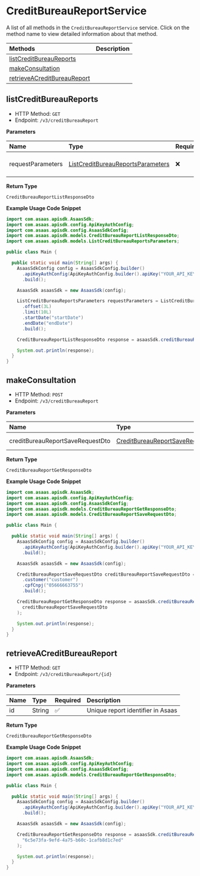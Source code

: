 # CreditBureauReportService

A list of all methods in the `CreditBureauReportService` service. Click on the method name to view detailed information about that method.

| Methods                                                     | Description |
| :---------------------------------------------------------- | :---------- |
| [listCreditBureauReports](#listcreditbureaureports)         |             |
| [makeConsultation](#makeconsultation)                       |             |
| [retrieveACreditBureauReport](#retrieveacreditbureaureport) |             |

## listCreditBureauReports

- HTTP Method: `GET`
- Endpoint: `/v3/creditBureauReport`

**Parameters**

| Name              | Type                                                                                | Required | Description               |
| :---------------- | :---------------------------------------------------------------------------------- | :------- | :------------------------ |
| requestParameters | [ListCreditBureauReportsParameters](../models/ListCreditBureauReportsParameters.md) | ❌       | Request Parameters Object |

**Return Type**

`CreditBureauReportListResponseDto`

**Example Usage Code Snippet**

```java
import com.asaas.apisdk.AsaasSdk;
import com.asaas.apisdk.config.ApiKeyAuthConfig;
import com.asaas.apisdk.config.AsaasSdkConfig;
import com.asaas.apisdk.models.CreditBureauReportListResponseDto;
import com.asaas.apisdk.models.ListCreditBureauReportsParameters;

public class Main {

  public static void main(String[] args) {
    AsaasSdkConfig config = AsaasSdkConfig.builder()
      .apiKeyAuthConfig(ApiKeyAuthConfig.builder().apiKey("YOUR_API_KEY").build())
      .build();

    AsaasSdk asaasSdk = new AsaasSdk(config);

    ListCreditBureauReportsParameters requestParameters = ListCreditBureauReportsParameters.builder()
      .offset(3L)
      .limit(10L)
      .startDate("startDate")
      .endDate("endDate")
      .build();

    CreditBureauReportListResponseDto response = asaasSdk.creditBureauReport.listCreditBureauReports(requestParameters);

    System.out.println(response);
  }
}

```

## makeConsultation

- HTTP Method: `POST`
- Endpoint: `/v3/creditBureauReport`

**Parameters**

| Name                             | Type                                                                              | Required | Description  |
| :------------------------------- | :-------------------------------------------------------------------------------- | :------- | :----------- |
| creditBureauReportSaveRequestDto | [CreditBureauReportSaveRequestDto](../models/CreditBureauReportSaveRequestDto.md) | ❌       | Request Body |

**Return Type**

`CreditBureauReportGetResponseDto`

**Example Usage Code Snippet**

```java
import com.asaas.apisdk.AsaasSdk;
import com.asaas.apisdk.config.ApiKeyAuthConfig;
import com.asaas.apisdk.config.AsaasSdkConfig;
import com.asaas.apisdk.models.CreditBureauReportGetResponseDto;
import com.asaas.apisdk.models.CreditBureauReportSaveRequestDto;

public class Main {

  public static void main(String[] args) {
    AsaasSdkConfig config = AsaasSdkConfig.builder()
      .apiKeyAuthConfig(ApiKeyAuthConfig.builder().apiKey("YOUR_API_KEY").build())
      .build();

    AsaasSdk asaasSdk = new AsaasSdk(config);

    CreditBureauReportSaveRequestDto creditBureauReportSaveRequestDto = CreditBureauReportSaveRequestDto.builder()
      .customer("customer")
      .cpfCnpj("05666663755")
      .build();

    CreditBureauReportGetResponseDto response = asaasSdk.creditBureauReport.makeConsultation(
      creditBureauReportSaveRequestDto
    );

    System.out.println(response);
  }
}

```

## retrieveACreditBureauReport

- HTTP Method: `GET`
- Endpoint: `/v3/creditBureauReport/{id}`

**Parameters**

| Name | Type   | Required | Description                       |
| :--- | :----- | :------- | :-------------------------------- |
| id   | String | ✅       | Unique report identifier in Asaas |

**Return Type**

`CreditBureauReportGetResponseDto`

**Example Usage Code Snippet**

```java
import com.asaas.apisdk.AsaasSdk;
import com.asaas.apisdk.config.ApiKeyAuthConfig;
import com.asaas.apisdk.config.AsaasSdkConfig;
import com.asaas.apisdk.models.CreditBureauReportGetResponseDto;

public class Main {

  public static void main(String[] args) {
    AsaasSdkConfig config = AsaasSdkConfig.builder()
      .apiKeyAuthConfig(ApiKeyAuthConfig.builder().apiKey("YOUR_API_KEY").build())
      .build();

    AsaasSdk asaasSdk = new AsaasSdk(config);

    CreditBureauReportGetResponseDto response = asaasSdk.creditBureauReport.retrieveACreditBureauReport(
      "6c5e73fa-9efd-4a75-b60c-1cafb8d1c7ed"
    );

    System.out.println(response);
  }
}

```

<!-- This file was generated by liblab | https://liblab.com/ -->
